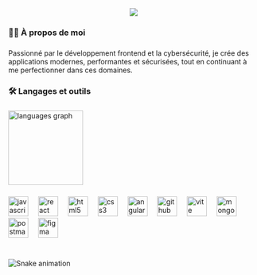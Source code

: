 <div align="center">
  <img src="https://profile-counter.glitch.me/jeremydlny/count.svg?"  />
</div>

###

<h3 align="left">👩‍💻  À propos de moi</h3>

###

<p align="left">Passionné par le développement frontend et la cybersécurité, je crée des applications modernes, performantes et sécurisées, tout en continuant à me perfectionner dans ces domaines.</p>

###

<h3 align="left">🛠 Langages et outils</h3>

###

<div align="left">
  <img src="https://github-readme-stats.vercel.app/api/top-langs?username=jeremydlny&locale=fr&hide_title=false&layout=compact&card_width=320&langs_count=5&theme=dracula&hide_border=false&order=2" height="150" alt="languages graph"  />
</div>

###

<div align="left">
  <img src="https://cdn.jsdelivr.net/gh/devicons/devicon/icons/javascript/javascript-original.svg" height="40" alt="javascript logo"  />
  <img width="12" />
  <img src="https://cdn.jsdelivr.net/gh/devicons/devicon/icons/react/react-original.svg" height="40" alt="react logo"  />
  <img width="12" />
  <img src="https://cdn.jsdelivr.net/gh/devicons/devicon/icons/html5/html5-original.svg" height="40" alt="html5 logo"  />
  <img width="12" />
  <img src="https://cdn.jsdelivr.net/gh/devicons/devicon/icons/css3/css3-original.svg" height="40" alt="css3 logo"  />
  <img width="12" />
  <img src="https://cdn.simpleicons.org/angular/DD0031" height="40" alt="angularjs logo"  />
  <img width="12" />
  <img src="https://skillicons.dev/icons?i=github" height="40" alt="github logo"  />
  <img width="12" />
  <img src="https://skillicons.dev/icons?i=vite" height="40" alt="vite logo"  />
  <img width="12" />
  <img src="https://skillicons.dev/icons?i=mongodb" height="40" alt="mongodb logo"  />
  <img width="12" />
  <img src="https://cdn.simpleicons.org/postman/FF6C37" height="40" alt="postman logo"  />
  <img width="12" />
  <img src="https://skillicons.dev/icons?i=figma" height="40" alt="figma logo"  />
</div>

###

<br clear="both">

<img src="https://raw.githubusercontent.com/jeremydlny/jeremydlny/output/snake.svg" alt="Snake animation" />

###
